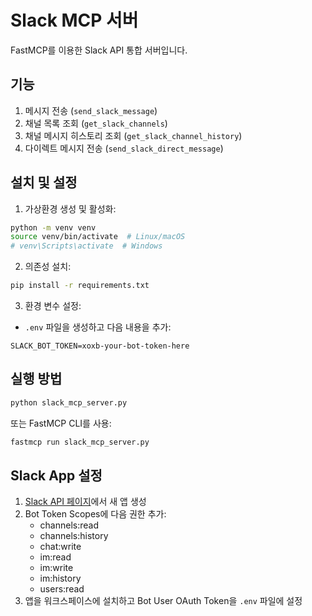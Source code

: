 # Slack MCP 서버

FastMCP를 이용한 Slack API 통합 서버입니다.

## 기능

1. 메시지 전송 (`send_slack_message`)
2. 채널 목록 조회 (`get_slack_channels`)
3. 채널 메시지 히스토리 조회 (`get_slack_channel_history`)
4. 다이렉트 메시지 전송 (`send_slack_direct_message`)

## 설치 및 설정

1. 가상환경 생성 및 활성화:
```bash
python -m venv venv
source venv/bin/activate  # Linux/macOS
# venv\Scripts\activate  # Windows
```

2. 의존성 설치:
```bash
pip install -r requirements.txt
```

3. 환경 변수 설정:
- `.env` 파일을 생성하고 다음 내용을 추가:
```
SLACK_BOT_TOKEN=xoxb-your-bot-token-here
```

## 실행 방법

```bash
python slack_mcp_server.py
```

또는 FastMCP CLI를 사용:

```bash
fastmcp run slack_mcp_server.py
```

## Slack App 설정

1. [Slack API 페이지](https://api.slack.com/apps)에서 새 앱 생성
2. Bot Token Scopes에 다음 권한 추가:
   - channels:read
   - channels:history
   - chat:write
   - im:read
   - im:write
   - im:history
   - users:read
3. 앱을 워크스페이스에 설치하고 Bot User OAuth Token을 `.env` 파일에 설정